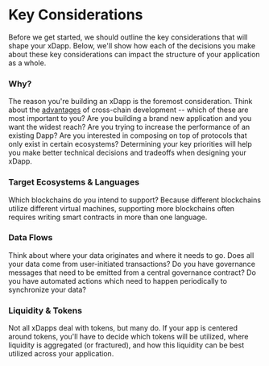 # Key Considerations

Before we get started, we should outline the key considerations that will shape your xDapp. Below, we'll show how each of the decisions you make about these key considerations can impact the structure of your application as a whole.

### Why?

The reason you're building an xDapp is the foremost consideration. Think about the [advantages](../5_advantages.md) of cross-chain development -- which of these are most important to you? Are you building a brand new application and you want the widest reach? Are you trying to increase the performance of an existing Dapp? Are you interested in composing on top of protocols that only exist in certain ecosystems? Determining your key priorities will help you make better technical decisions and tradeoffs when designing your xDapp.

### Target Ecosystems & Languages

Which blockchains do you intend to support? Because different blockchains utilize different virtual machines, supporting more blockchains often requires writing smart contracts in more than one language.

### Data Flows

Think about where your data originates and where it needs to go. Does all your data come from user-initiated transactions? Do you have governance messages that need to be emitted from a central governance contract? Do you have automated actions which need to happen periodically to synchronize your data? 

### Liquidity & Tokens

Not all xDapps deal with tokens, but many do. If your app is centered around tokens, you'll have to decide which tokens will be utilized, where liquidity is aggregated (or fractured), and how this liquidity can be best utilized across your application.
